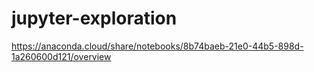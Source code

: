 # jupyter-exploration

https://anaconda.cloud/share/notebooks/8b74baeb-21e0-44b5-898d-1a260600d121/overview
